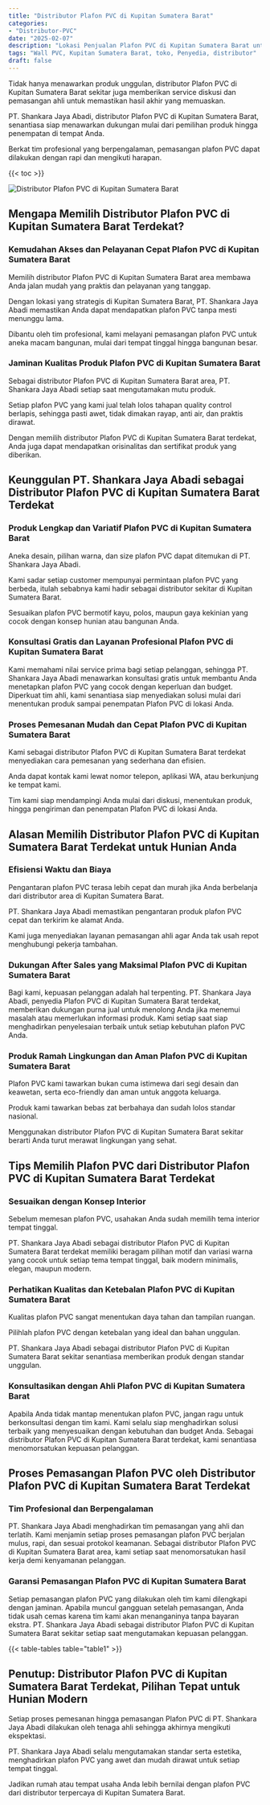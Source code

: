 ```yaml
---
title: "Distributor Plafon PVC di Kupitan Sumatera Barat"
categories: 
- "Distributor-PVC"
date: "2025-02-07"
description: "Lokasi Penjualan Plafon PVC di Kupitan Sumatera Barat untuk rumah, perkantoran, serta gerai. Produk berkualitas, beragam motif, pilihan warna modern, beserta layanan penempatan ditangani oleh tenaga ahli ahli serta garansi resmi!|Servis penyediaan Plafon PVC di Kupitan Sumatera Barat bagi kebutuhan tempat tinggal, perkantoran, maupun ritel, dengan material berkualitas dan pemasangan oleh tenaga ahli ahli serta kepastian resmi.|Pilihan Plafon PVC di Kupitan Sumatera Barat yang terpercaya bagi rumah, office, dan gerai, bersama produk terbaik dan instalasi oleh tenaga ahli berpengalaman dan kepastian resmi.|Distribusi Plafon PVC di Kupitan Sumatera Barat bagi hunian, office, dan toko, dengan produk berkualitas dan pemasangan dikerjakan oleh tenaga ahli profesional, dilengkapi dengan jaminan resmi.}"
tags: "Wall PVC, Kupitan Sumatera Barat, toko, Penyedia, distributor"
draft: false
---
```


Tidak hanya menawarkan produk unggulan, distributor Plafon PVC di Kupitan Sumatera Barat sekitar juga memberikan service diskusi dan pemasangan ahli untuk memastikan hasil akhir yang memuaskan.

PT. Shankara Jaya Abadi, distributor Plafon PVC di Kupitan Sumatera Barat, senantiasa siap menawarkan dukungan mulai dari pemilihan produk hingga penempatan di tempat Anda.

Berkat tim profesional yang berpengalaman, pemasangan plafon PVC dapat dilakukan dengan rapi dan mengikuti harapan.

{{< toc >}}

![Distributor Plafon PVC di Kupitan Sumatera Barat](/images/Distributor-PVC/Distributor-Plafon-PVC-di-Kupitan-Sumatera-Barat.png)


## Mengapa Memilih Distributor Plafon PVC di Kupitan Sumatera Barat Terdekat?

### Kemudahan Akses dan Pelayanan Cepat Plafon PVC di Kupitan Sumatera Barat

Memilih distributor Plafon PVC di Kupitan Sumatera Barat area membawa Anda jalan mudah yang praktis dan pelayanan yang tanggap.

Dengan lokasi yang strategis di Kupitan Sumatera Barat, PT. Shankara Jaya Abadi memastikan Anda dapat mendapatkan plafon PVC tanpa mesti menunggu lama.

Dibantu oleh tim profesional, kami melayani pemasangan plafon PVC untuk aneka macam bangunan, mulai dari tempat tinggal hingga bangunan besar.

### Jaminan Kualitas Produk Plafon PVC di Kupitan Sumatera Barat

Sebagai distributor Plafon PVC di Kupitan Sumatera Barat area, PT. Shankara Jaya Abadi setiap saat mengutamakan mutu produk.

Setiap plafon PVC yang kami jual telah lolos tahapan quality control berlapis, sehingga pasti awet, tidak dimakan rayap, anti air, dan praktis dirawat.

Dengan memilih distributor Plafon PVC di Kupitan Sumatera Barat terdekat, Anda juga dapat mendapatkan orisinalitas dan sertifikat produk yang diberikan.

## Keunggulan PT. Shankara Jaya Abadi sebagai Distributor Plafon PVC di Kupitan Sumatera Barat Terdekat

### Produk Lengkap dan Variatif Plafon PVC di Kupitan Sumatera Barat

Aneka desain, pilihan warna, dan size plafon PVC dapat ditemukan di PT. Shankara Jaya Abadi.

Kami sadar setiap customer mempunyai permintaan plafon PVC yang berbeda, itulah sebabnya kami hadir sebagai distributor sekitar di Kupitan Sumatera Barat.

Sesuaikan plafon PVC bermotif kayu, polos, maupun gaya kekinian yang cocok dengan konsep hunian atau bangunan Anda.

### Konsultasi Gratis dan Layanan Profesional Plafon PVC di Kupitan Sumatera Barat

Kami memahami nilai service prima bagi setiap pelanggan, sehingga PT. Shankara Jaya Abadi menawarkan konsultasi gratis untuk membantu Anda menetapkan plafon PVC yang cocok dengan keperluan dan budget. Diperkuat tim ahli, kami senantiasa siap menyediakan solusi mulai dari menentukan produk sampai penempatan Plafon PVC di lokasi Anda.

### Proses Pemesanan Mudah dan Cepat Plafon PVC di Kupitan Sumatera Barat

Kami sebagai distributor Plafon PVC di Kupitan Sumatera Barat terdekat menyediakan cara pemesanan yang sederhana dan efisien.

Anda dapat kontak kami lewat nomor telepon, aplikasi WA, atau berkunjung ke tempat kami.

Tim kami siap mendampingi Anda mulai dari diskusi, menentukan produk, hingga pengiriman dan penempatan Plafon PVC di lokasi Anda.

## Alasan Memilih Distributor Plafon PVC di Kupitan Sumatera Barat Terdekat untuk Hunian Anda

### Efisiensi Waktu dan Biaya

Pengantaran plafon PVC terasa lebih cepat dan murah jika Anda berbelanja dari distributor area di Kupitan Sumatera Barat.

PT. Shankara Jaya Abadi memastikan pengantaran produk plafon PVC cepat dan terkirim ke alamat Anda.

Kami juga menyediakan layanan pemasangan ahli agar Anda tak usah repot menghubungi pekerja tambahan.

### Dukungan After Sales yang Maksimal Plafon PVC di Kupitan Sumatera Barat

Bagi kami, kepuasan pelanggan adalah hal terpenting. PT. Shankara Jaya Abadi, penyedia Plafon PVC di Kupitan Sumatera Barat terdekat, memberikan dukungan purna jual untuk menolong Anda jika menemui masalah atau memerlukan informasi produk. Kami setiap saat siap menghadirkan penyelesaian terbaik untuk setiap kebutuhan plafon PVC Anda.

### Produk Ramah Lingkungan dan Aman Plafon PVC di Kupitan Sumatera Barat

Plafon PVC kami tawarkan bukan cuma istimewa dari segi desain dan keawetan, serta eco-friendly dan aman untuk anggota keluarga.

Produk kami tawarkan bebas zat berbahaya dan sudah lolos standar nasional.

Menggunakan distributor Plafon PVC di Kupitan Sumatera Barat sekitar berarti Anda turut merawat lingkungan yang sehat.

## Tips Memilih Plafon PVC dari Distributor Plafon PVC di Kupitan Sumatera Barat Terdekat

### Sesuaikan dengan Konsep Interior

Sebelum memesan plafon PVC, usahakan Anda sudah memilih tema interior tempat tinggal.

PT. Shankara Jaya Abadi sebagai distributor Plafon PVC di Kupitan Sumatera Barat terdekat memiliki beragam pilihan motif dan variasi warna yang cocok untuk setiap tema tempat tinggal, baik modern minimalis, elegan, maupun modern.

### Perhatikan Kualitas dan Ketebalan Plafon PVC di Kupitan Sumatera Barat

Kualitas plafon PVC sangat menentukan daya tahan dan tampilan ruangan.

Pilihlah plafon PVC dengan ketebalan yang ideal dan bahan unggulan.

PT. Shankara Jaya Abadi sebagai distributor Plafon PVC di Kupitan Sumatera Barat sekitar senantiasa memberikan produk dengan standar unggulan.

### Konsultasikan dengan Ahli Plafon PVC di Kupitan Sumatera Barat

Apabila Anda tidak mantap menentukan plafon PVC, jangan ragu untuk berkonsultasi dengan tim kami. Kami selalu siap menghadirkan solusi terbaik yang menyesuaikan dengan kebutuhan dan budget Anda. Sebagai distributor Plafon PVC di Kupitan Sumatera Barat terdekat, kami senantiasa menomorsatukan kepuasan pelanggan.

## Proses Pemasangan Plafon PVC oleh Distributor Plafon PVC di Kupitan Sumatera Barat Terdekat

### Tim Profesional dan Berpengalaman

PT. Shankara Jaya Abadi menghadirkan tim pemasangan yang ahli dan terlatih. Kami menjamin setiap proses pemasangan plafon PVC berjalan mulus, rapi, dan sesuai protokol keamanan. Sebagai distributor Plafon PVC di Kupitan Sumatera Barat area, kami setiap saat menomorsatukan hasil kerja demi kenyamanan pelanggan.

### Garansi Pemasangan Plafon PVC di Kupitan Sumatera Barat

Setiap pemasangan plafon PVC yang dilakukan oleh tim kami dilengkapi dengan jaminan. Apabila muncul gangguan setelah pemasangan, Anda tidak usah cemas karena tim kami akan menanganinya tanpa bayaran ekstra. PT. Shankara Jaya Abadi sebagai distributor Plafon PVC di Kupitan Sumatera Barat sekitar setiap saat mengutamakan kepuasan pelanggan.

{{< table-tables table="table1" >}}

## Penutup: Distributor Plafon PVC di Kupitan Sumatera Barat Terdekat, Pilihan Tepat untuk Hunian Modern

Setiap proses pemesanan hingga pemasangan Plafon PVC di PT. Shankara Jaya Abadi dilakukan oleh tenaga ahli sehingga akhirnya mengikuti ekspektasi.

PT. Shankara Jaya Abadi selalu mengutamakan standar serta estetika, menghadirkan plafon PVC yang awet dan mudah dirawat untuk setiap tempat tinggal.

Jadikan rumah atau tempat usaha Anda lebih bernilai dengan plafon PVC dari distributor terpercaya di Kupitan Sumatera Barat.